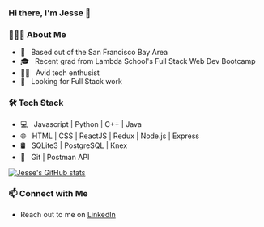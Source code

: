 ### Hi there, I'm Jesse 👋

<h3> 👨🏻‍💻 About Me </h3>

- 🌉 &nbsp; Based out of the San Francisco Bay Area
- 🎓 &nbsp; Recent grad from Lambda School's Full Stack Web Dev Bootcamp
- 👨‍💻 &nbsp; Avid tech enthusist
- 🤝 &nbsp; Looking for Full Stack work

<h3>🛠 Tech Stack</h3>

- 💻 &nbsp; Javascript | Python | C++ | Java
- 🌐 &nbsp; HTML | CSS | ReactJS | Redux | Node.js | Express
- 🛢 &nbsp; SQLite3 | PostgreSQL | Knex
- 🔧 &nbsp; Git | Postman API 


[![Jesse's GitHub stats](https://github-readme-stats.vercel.app/api?username=JLeegwater)](https://github.com/JLeegwater/github-readme-stats)


### 📫 Connect with Me

 - Reach out to me on [LinkedIn](https://www.linkedin.com/in/jesse-leegwater/)
